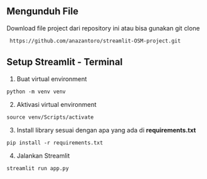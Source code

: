 ## Mengunduh File
  Download file project dari repository ini atau bisa gunakan git clone
  ```
   https://github.com/anazantoro/streamlit-OSM-project.git
  ```
## Setup Streamlit - Terminal
1. Buat virtual environment
  ```
  python -m venv venv
  ```
2. Aktivasi virtual environment
  ```
  source venv/Scripts/activate
  ```
3. Install library sesuai dengan apa yang ada di **requirements.txt**
  ```
  pip install -r requirements.txt
  ```
4. Jalankan Streamlit
  ```
  streamlit run app.py
  ```
